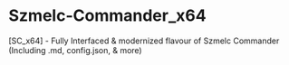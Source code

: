 # Szmelc-Commander_x64
[SC_x64] - Fully Interfaced &amp; modernized flavour of Szmelc Commander (Including .md, config.json, &amp; more)
